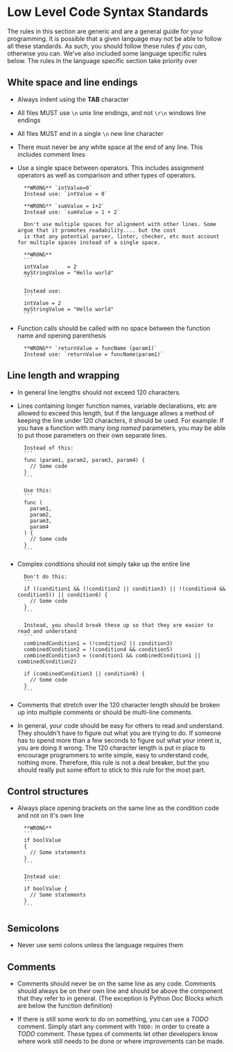 # Low Level Code Syntax Standards

The rules in this section are generic and are a general guide for your programming. It is possible that a given
language may not be able to follow all these standards. As such, you should follow these rules *if you can*, otherwise
you can. We've also included some language specific rules below. The rules in the language specific section take
priority over  

## White space and line endings

* Always indent using the **TAB** character  
  
* All files MUST use `\n` unix line endings, and not `\r\n` windows line endings  
  
* All files MUST end in a single `\n` new line character  
  
* There must never be any white space at the end of any line. This includes comment lines  
  
* Use a single space between operators. This includes assignment operators as well as comparison and other types of
operators.  
        
        **WRONG** `intValue=0`  
        Instead use: `intValue = 0`  
        
        **WRONG** `sumValue = 1+2`  
        Instead use: `sumValue = 1 + 2`  
        
        Don't use multiple spaces for alignment with other lines. Some argue that it promotes readability.... but the cost
        is that any potential parser, linter, checker, etc must account for multiple spaces instead of a single space.  
        
        **WRONG**  
        ```
        intValue      = 2
        myStringValue = "Hello world"
        ```  
        
        Instead use:  
        ```
        intValue = 2
        myStringValue = "Hello world"
        ```  
  
* Function calls should be called with no space between the function name and opening parenthesis  
        
        **WRONG** `returnValue = funcName (param1)`  
        Instead use: `returnValue = funcName(param1)`  
  
  
## Line length and wrapping
  
* In general line lengths should not exceed 120 characters.  
  
* Lines containing longer function names, variable declarations, etc are allowed to exceed this length, but if the
  language allows a method of keeping the line under 120 characters, it should be used. For example: If you have a 
  function with many *long named* parameters, you may be able to put those parameters on their own separate lines.  
        
        Instead of this:  
        ```
        func (param1, param2, param3, param4) {
          // Some code
        }
        ```  
        
        Use this:
        ```
        func (
          param1,
          param2,
          param3,
          param4
        ) {
          // Some code
        }
        ```  
  
* Complex conditions should not simply take up the entire line  
        
        Don't do this:  
        ```
        if ((condition1 && (!condition2 || condition3) || !(condition4 && condition5)) || condition6) {
          // Some code
        }
        ```  
        
        Instead, you should break these up so that they are easier to read and understand  
        ```
        combinedCondition1 = (!condition2 || condition3)
        combinedCondition2 = !(condition4 && condition5)
        combinedCondition3 = (condition1 && combinedCondition1 || combinedCondition2)
        
        if (combinedCondition3 || condition6) {
          // Some code
        }
        ```  
        
* Comments that stretch over the 120 character length should be broken up into multiple comments or should be
  multi-line comments.  
  
* In general, your code should be easy for others to read and understand. They shouldn't have to figure out what you
  are trying to do. If someone has to spend more than a few seconds to figure out what your intent is, you are doing
  it wrong. The 120 character length is put in place to encourage programmers to write simple, easy to understand code,
  nothing more. Therefore, this rule is not a deal breaker, but the you should really put some effort to stick to this
  rule for the most part.  
  
  
## Control structures
  
* Always place opening brackets on the same line as the condition code and not on it's own line  
        
        **WRONG**  
        ```
        if boolValue
        {
          // Some statements
        }
        ```  
        
        Instead use:  
        ```
        if boolValue {
          // Some statements
        }
        ```  
        
  
## Semicolons
  
* Never use semi colons unless the language requires them  
  
  
## Comments
  
* Comments should never be on the same line as any code. Comments should always be on their own line and should
  be above the component that they refer to in general. (The exception is Python Doc Blocks which are below the 
  function definition)  
  
* If there is still some work to do on something, you can use a *TODO* comment. Simply start any comment with `TODO:`
  in order to create a *TODO* comment. These types of comments let other developers know where work still needs to be
  done or where improvements can be made.  

